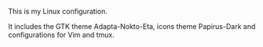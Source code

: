 This is my Linux configuration.

It includes the GTK theme Adapta-Nokto-Eta, icons theme Papirus-Dark and configurations for Vim and tmux.
